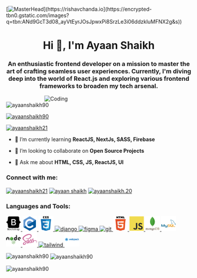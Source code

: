 
[![MasterHead]([https://1.bp.blogspot.com/-7A4WynwLsM...)](https://rishavchanda.io](https://encrypted-tbn0.gstatic.com/images?q=tbn:ANd9GcT3d08_ayVtEyrJOsJpwxPi8SrzLe3i06ddzkluMFNX2g&s))






<h1 align="center">Hi 👋, I'm Ayaan Shaikh</h1>
<h3 align="center">An enthusiastic frontend developer on a mission to master the art of crafting seamless user experiences. Currently, I'm diving deep into the world of React.js and exploring various frontend frameworks to broaden my tech arsenal.</h3>
<img align="right" alt="Coding" width="400" src="https://img.freepik.com/free-vector/new-app-development-desktop_23-2148684987.jpg?w=740&t=st=1705245097~exp=1705245697~hmac=16c29ad17f82255b6e21e4517b50dae809bffd1a33ea9aa5704bfaffeeec5210"/>
<p align="left"> <img src="https://komarev.com/ghpvc/?username=ayaanshaikh90&label=Profile%20views&color=0e75b6&style=flat" alt="ayaanshaikh90" /> </p>

<p align="left"> <a href="https://github.com/ryo-ma/github-profile-trophy"><img src="https://github-profile-trophy.vercel.app/?username=ayaanshaikh90" alt="ayaanshaikh90" /></a> </p>

<p align="left"> <a href="https://twitter.com/ayaanshaikh21" target="blank"><img src="https://img.shields.io/twitter/follow/ayaanshaikh21?logo=twitter&style=for-the-badge" alt="ayaanshaikh21" /></a> </p>

- 🌱 I’m currently learning **ReactJS, NextJs, SASS, Firebase**

- 👯 I’m looking to collaborate on **Open Source Projects**

- 💬 Ask me about **HTML, CSS, JS, ReactJS, UI**

<h3 align="left">Connect with me:</h3>
<p align="left">
<a href="https://twitter.com/ayaanshaikh21" target="blank"><img align="center" src="https://raw.githubusercontent.com/rahuldkjain/github-profile-readme-generator/master/src/images/icons/Social/twitter.svg" alt="ayaanshaikh21" height="30" width="40" /></a>
<a href="https://linkedin.com/in/ayaan shaikh" target="blank"><img align="center" src="https://raw.githubusercontent.com/rahuldkjain/github-profile-readme-generator/master/src/images/icons/Social/linked-in-alt.svg" alt="ayaan shaikh" height="30" width="40" /></a>
<a href="https://instagram.com/ayaanshaikh.20" target="blank"><img align="center" src="https://raw.githubusercontent.com/rahuldkjain/github-profile-readme-generator/master/src/images/icons/Social/instagram.svg" alt="ayaanshaikh.20" height="30" width="40" /></a>
</p>

<h3 align="left">Languages and Tools:</h3>
<p align="left"> <a href="https://getbootstrap.com" target="_blank" rel="noreferrer"> <img src="https://raw.githubusercontent.com/devicons/devicon/master/icons/bootstrap/bootstrap-plain-wordmark.svg" alt="bootstrap" width="40" height="40"/> </a> <a href="https://www.cprogramming.com/" target="_blank" rel="noreferrer"> <img src="https://raw.githubusercontent.com/devicons/devicon/master/icons/c/c-original.svg" alt="c" width="40" height="40"/> </a> <a href="https://www.w3schools.com/css/" target="_blank" rel="noreferrer"> <img src="https://raw.githubusercontent.com/devicons/devicon/master/icons/css3/css3-original-wordmark.svg" alt="css3" width="40" height="40"/> </a> <a href="https://www.djangoproject.com/" target="_blank" rel="noreferrer"> <img src="https://cdn.worldvectorlogo.com/logos/django.svg" alt="django" width="40" height="40"/> </a> <a href="https://www.figma.com/" target="_blank" rel="noreferrer"> <img src="https://www.vectorlogo.zone/logos/figma/figma-icon.svg" alt="figma" width="40" height="40"/> </a> <a href="https://git-scm.com/" target="_blank" rel="noreferrer"> <img src="https://www.vectorlogo.zone/logos/git-scm/git-scm-icon.svg" alt="git" width="40" height="40"/> </a> <a href="https://www.w3.org/html/" target="_blank" rel="noreferrer"> <img src="https://raw.githubusercontent.com/devicons/devicon/master/icons/html5/html5-original-wordmark.svg" alt="html5" width="40" height="40"/> </a> <a href="https://developer.mozilla.org/en-US/docs/Web/JavaScript" target="_blank" rel="noreferrer"> <img src="https://raw.githubusercontent.com/devicons/devicon/master/icons/javascript/javascript-original.svg" alt="javascript" width="40" height="40"/> </a> <a href="https://www.mongodb.com/" target="_blank" rel="noreferrer"> <img src="https://raw.githubusercontent.com/devicons/devicon/master/icons/mongodb/mongodb-original-wordmark.svg" alt="mongodb" width="40" height="40"/> </a> <a href="https://www.mysql.com/" target="_blank" rel="noreferrer"> <img src="https://raw.githubusercontent.com/devicons/devicon/master/icons/mysql/mysql-original-wordmark.svg" alt="mysql" width="40" height="40"/> </a> <a href="https://nodejs.org" target="_blank" rel="noreferrer"> <img src="https://raw.githubusercontent.com/devicons/devicon/master/icons/nodejs/nodejs-original-wordmark.svg" alt="nodejs" width="40" height="40"/> </a> <a href="https://sass-lang.com" target="_blank" rel="noreferrer"> <img src="https://raw.githubusercontent.com/devicons/devicon/master/icons/sass/sass-original.svg" alt="sass" width="40" height="40"/> </a> <a href="https://tailwindcss.com/" target="_blank" rel="noreferrer"> <img src="https://www.vectorlogo.zone/logos/tailwindcss/tailwindcss-icon.svg" alt="tailwind" width="40" height="40"/> </a> <a href="https://webpack.js.org" target="_blank" rel="noreferrer"> <img src="https://raw.githubusercontent.com/devicons/devicon/d00d0969292a6569d45b06d3f350f463a0107b0d/icons/webpack/webpack-original-wordmark.svg" alt="webpack" width="40" height="40"/> </a> </p>

<p><img align="left" src="https://github-readme-stats.vercel.app/api/top-langs?username=ayaanshaikh90&show_icons=true&locale=en&layout=compact" alt="ayaanshaikh90" /></p>

<p>&nbsp;<img align="center" src="https://github-readme-stats.vercel.app/api?username=ayaanshaikh90&show_icons=true&locale=en" alt="ayaanshaikh90" /></p>

<p><img align="center" src="https://github-readme-streak-stats.herokuapp.com/?user=ayaanshaikh90&" alt="ayaanshaikh90" /></p>
